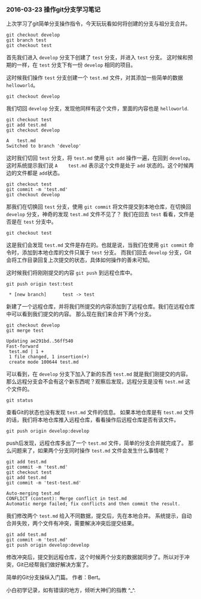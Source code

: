 ### 2016-03-23 操作git分支学习笔记

上次学习了git简单分支操作指令，今天玩玩看如何将创建的分支与祖分支合并。

```
git checkout develop
git branch test
git checkout test
```
首先我们进入 `develop` 分支下创建了 `test` 分支，并进入 `test` 分支。
这时候和预期的一样，在 `test` 分支下有一份 `develop` 相同的项目。

这时候我们操作 `test` 分支创建一个 `test.md` 文件，对其添加一些简单的数据 `helloworld`。

```
git checkout develop
```
我们切回 `develop` 分支，发现他同样有这个文件，里面的内容也是 `helloworld`.

```
git checkout test
git add test.md
git checkout develop

A	test.md
Switched to branch 'develop'
```
这时我们切回 `test` 分支，将 `test.md` 使用 `git add` 操作一遍，在回到 `develop`。
这时系统提示我们说 `A	test.md` 表示这个文件是处于 `add` 状态的。这个时候两边的文件都是 `add`状态。

```
git checkout test
git commit -m 'test.md'
git checkout develop
```
那我们在切换回 `test` 分支，使用 `git commit` 将文件提交到本地仓库，在切换回 `develop` 分支，神奇的发现 `test.md` 文件不见了？
我们在回去 `test` 看看，文件是否是在 `test` 分支中。

```
git checkout test
```
这是我们会发现 `test.md` 文件是存在的。也就是说，当我们在使用 `git commit` 命令时，添加到本地仓库的文件只属于 `test` 分支。
而我们回去 `develop` 分支，Git会将工作目录回复上次提交的状态，具体如何操作的善未可知。

这时候我们将刚刚提交的内容 `git push` 到远程仓库中。
```
git push origin test:test

 * [new branch]      test -> test
```
新建了一个远程仓库，并将我们所提交的内容添加到了远程仓库。我们在远程仓库中可以看到我们提交的内容。
那么现在我们来合并下两个分支。

```
git checkout develop
git merge test

Updating ae291bd..56ff540
Fast-forward
 test.md | 1 +
 1 file changed, 1 insertion(+)
 create mode 100644 test.md
```
可以看到，在 `develop` 分支下加入了新的东西 `test.md` 就是我们刚提交的内容。
那么远程分支会不会有这个新东西呢？观察后发现，远程分支是没有 `test.md` 这个文件的。

```
git status
```
查看Git的状态也没有发现 `test.md` 文件的信息。
如果本地仓库是有 `test.md` 文件的话，我们将本地仓库推入远程仓库，看看操作后远程仓库是否有该文件。

```
git push origin develop:develop
```
push后发现，远程仓库多出了一个 `test.md` 文件，简单的分支合并就完成了。
那么问题来了，如果两个分支同时操作 `test.md` 文件会发生什么事情呢？

```
git add test.md
git commit -m 'test.md'
git checkout test
git add test.md 
git commit -m 'test-test.md'

Auto-merging test.md
CONFLICT (content): Merge conflict in test.md
Automatic merge failed; fix conflicts and then commit the result.
```
我们修改两个 `test.md` 给入不同数据，提交后，先在本地合并。
系统提示，自动合并失败，两个文件有冲突，需要解决冲突后提交结果。

```
git add test.md
git commit -m 'test.md'
git push origin develop:develop
```
修改冲突后，提交到远程仓库，这个时候两个分支的数据就同步了。所以对于冲突，Git已经帮我们做好解决方案了。

简单的Git分支操纵入门篇。
作者：Bert。

小白初学记录，如有错误的地方，倾听大神们的指教 ^_^.

